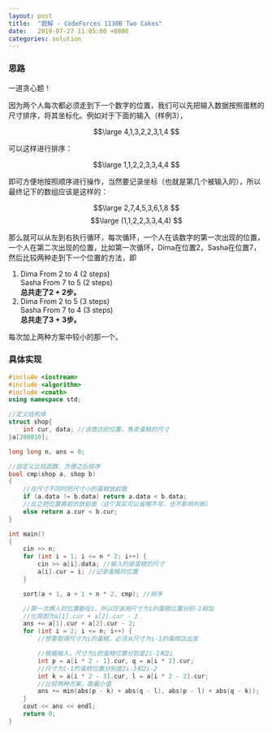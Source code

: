 ```yaml
---
layout: post
title:  "题解 - CodeForces 1130B Two Cakes"
date:   2019-07-27 11:05:00 +0800
categories: solution
---
```

### 思路
一道贪心题！

因为两个人每次都必须走到下一个数字的位置，我们可以先把输入数据按照蛋糕的尺寸排序，将其坐标化。例如对于下面的输入（样例3），

$$\large
4,1,3,2,2,3,1,4
$$

可以这样进行排序：

$$\large
1,1,2,2,3,3,4,4
$$

即可方便地按照顺序进行操作，当然要记录坐标（也就是第几个被输入的），所以最终记下的数组应该是这样的：

$$\large
2,7,4,5,3,6,1,8
$$
$$\large
(1,1,2,2,3,3,4,4)
$$

那么就可以从左到右执行循环，每次循环，一个人在该数字的第一次出现的位置，一个人在第二次出现的位置，比如第一次循环，Dima在位置2，Sasha在位置7，然后比较两种走到下一个位置的方法，即

1. Dima From 2 to 4 (2 steps)\
Sasha From 7 to 5 (2 steps)\
**总共走了$2+2$步。**
1. Dima From 2 to 5 (3 steps)\
Sasha From 7 to 4 (3 steps)\
**总共走了$3+3$步。**

每次加上两种方案中较小的那一个。

### 具体实现
```cpp
#include <iostream>
#include <algorithm>
#include <cmath>
using namespace std;

//定义结构体
struct shop{
    int cur, data; //该商店的位置，售卖蛋糕的尺寸
}a[200010];

long long n, ans = 0;

//自定义比较函数，方便之后排序
bool cmp(shop a, shop b)
{
    //在尺寸不同时把尺寸小的蛋糕放前面
    if (a.data != b.data) return a.data < b.data;
    //反之把位置靠前的放前面（这个其实可以省略不写，也不影响判断）
    else return a.cur < b.cur;
}

int main()
{
    cin >> n;
    for (int i = 1; i <= n * 2; i++) {
        cin >> a[i].data; //输入的是蛋糕的尺寸
        a[i].cur = i; //记录蛋糕的位置
    }

    sort(a + 1, a + 1 + n * 2, cmp); //排序

    //第一次两人的位置都在1，所以应该用尺寸为1的蛋糕位置分别-1相加
    //化简即为a[1].cur + a[2].cur - 2
    ans += a[1].cur + a[2].cur - 2;
    for (int i = 2; i <= n; i++) {
        //想要取得尺寸为i的蛋糕，必须从尺寸为i-1的蛋糕店出发

        //根据输入，尺寸为i的蛋糕位置分别是2i-1和2i
        int p = a[i * 2 - 1].cur, q = a[i * 2].cur;
        //尺寸为i-1的蛋糕位置分别是2i-3和2i-2
        int k = a[i * 2 - 3].cur, l = a[i * 2 - 2].cur;
        //比较两种方案，取最小值
        ans += min(abs(p - k) + abs(q - l), abs(p - l) + abs(q - k));
    }
    cout << ans << endl;
    return 0;
}
```